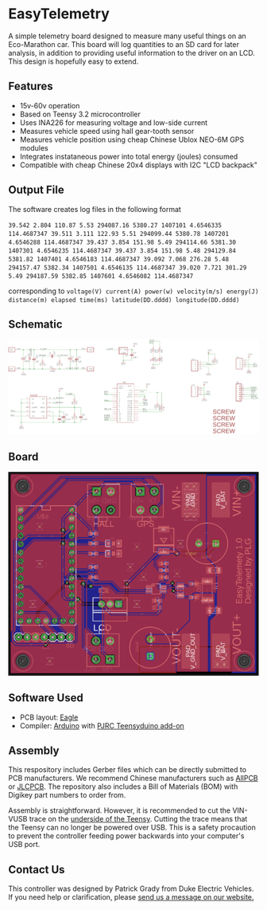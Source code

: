 # EasyTelemetry

A simple telemetry board designed to measure many useful things on an Eco-Marathon car. This board will log quantities to an SD card for later analysis, in addition to providing useful information to the driver on an LCD. This design is hopefully easy to extend.

## Features
* 15v-60v operation
* Based on Teensy 3.2 microcontroller
* Uses INA226 for measuring voltage and low-side current
* Measures vehicle speed using hall gear-tooth sensor
* Measures vehicle position using cheap Chinese Ublox NEO-6M GPS modules
* Integrates instataneous power into total energy (joules) consumed
* Compatible with cheap Chinese 20x4 displays with I2C "LCD backpack"

## Output File

The software creates log files in the following format

``39.542 2.804 110.87 5.53 294087.16 5380.27 1407101 4.6546335 114.4687347
39.511 3.111 122.93 5.51 294099.44 5380.78 1407201 4.6546288 114.4687347
39.437 3.854 151.98 5.49 294114.66 5381.30 1407301 4.6546235 114.4687347
39.437 3.854 151.98 5.48 294129.84 5381.82 1407401 4.6546183 114.4687347
39.092 7.068 276.28 5.48 294157.47 5382.34 1407501 4.6546135 114.4687347
39.020 7.721 301.29 5.49 294187.59 5382.85 1407601 4.6546082 114.4687347
``

corresponding to
``voltage(V) current(A) power(w) velocity(m/s) energy(J) distance(m) elapsed time(ms) latitude(DD.dddd) longitude(DD.dddd)``

## Schematic

![Schematic](/board/sch.png)

## Board

![Board](/board/board.png)

## Software Used

* PCB layout: [Eagle](https://www.autodesk.com/products/eagle/free-download)
* Compiler: [Arduino](https://www.arduino.cc/) with [PJRC Teensyduino add-on](https://www.pjrc.com/teensy/td_download.html)

## Assembly

This respository includes Gerber files which can be directly submitted to PCB manufacturers. We recommend Chinese manufacturers such as [AllPCB](https://www.allpcb.com/) or [JLCPCB](https://jlcpcb.com/). The repository also includes a Bill of Materials (BOM) with Digikey part numbers to order from.

Assembly is straightforward. However, it is recommended to cut the VIN-VUSB trace on the [underside of the Teensy](https://www.pjrc.com/teensy/card7b_rev1.pdf). Cutting the trace means that the Teensy can no longer be powered over USB. This is a safety procaution to prevent the controller feeding power backwards into your computer's USB port. 

## Contact Us

This controller was designed by Patrick Grady from Duke Electric Vehicles. If you need help or clarification, please [send us a message on our website.](http://www.duke-ev.org/dev-contact-us)